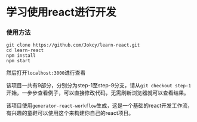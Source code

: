 # 学习使用react进行开发

### 使用方法
```
git clone https://github.com/Jokcy/learn-react.git
cd learn-react
npm install
npm start
```
然后打开`localhost:3000`进行查看

该项目一共有9部分，分别分为step-1至step-9分支，请从`git checkout step-1`开始，一步步查看例子，可以直接修改代码，无需刷新浏览器就可以查看结果。

该项目使用`generator-react-workflow`生成，这是一个基础的react开发工作流，有兴趣的童鞋可以使用这个来构建你自己的react项目。
